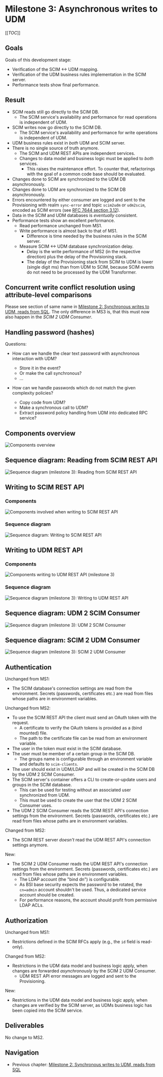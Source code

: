 # Milestone 3: Asynchronous writes to UDM

[[_TOC_]]

## Goals

Goals of this development stage:

- Verification of the SCIM <-> UDM mapping.
- Verification of the UDM business rules implementation in the SCIM server.
- Performance tests show final performance.

## Result

- SCIM reads still go directly to the SCIM DB.
  - The SCIM service's availability and performance for read operations is independent of UDM.
- SCIM writes now go directly to the SCIM DB.
  - The SCIM service's availability and performance for write operations is independent of UDM.
- UDM business rules exist in _both_ UDM and SCIM server.
- There is no single source of truth anymore.
  - The SCIM and UDM REST APIs are independent services.
  - Changes to data model and business logic must be applied to _both_ services.
    - This raises the maintenance effort. To counter that, refactorings with the goal of a common code base should be evaluated.
- Changes done to SCIM are synchronized to the UDM DB asynchronously.
- Changes done to UDM are synchronized to the SCIM DB asynchronously.
- Errors encountered by either consumer are logged
  and sent to the Provisioning with realm `sync-error` and topic `scim2udm` or `udm2scim`,
  encoded as SCIM errors (see [RFC 7644 section 3.12](https://datatracker.ietf.org/doc/html/rfc7644#section-3.12)).
- Data in the SCIM and UDM databases is _eventually_ consistent.
- Performance tests show an excellent performance.
  - Read performance unchanged from MS1.
  - Write performance is almost back to that of MS1.
    - Difference is time needed by the business rules in the SCIM server.
  - Measure SCIM <-> UDM database synchronization delay.
    - Delay is the write performance of MS2 (in the respective direction) plus the delay of the Provisioning stack.
    - The delay of the Provisioning stack from SCIM to UDM is lower (single digit ms) than from UDM to SCIM,
      because SCIM events do not need to be processed by the UDM Transformer.

## Concurrent write conflict resolution using attribute-level comparisons

Please see section of same name in [Milestone 2: Synchronous writes to UDM, reads from SQL](milestone2.md).
The only difference in MS3 is, that this must now also happen in the _SCIM 2 UDM Consumer_.

## Handling password (hashes)

Questions:

- How can we handle the clear text password with asynchronous interaction with UDM?
  - Store it in the event?
  - Or make the call synchronous?
  - ...

- How can we handle passwords which do not match the given complexity policies?
  - Copy code from UDM?
  - Make a synchronous call to UDM?
  - Extract password policy handling from UDM into dedicated RPC service?

## Components overview

![Components overview](images/components-ms3-overview.png "Components overview")

## Sequence diagram: Reading from SCIM REST API

![Sequence diagram (milestone 3): Reading from SCIM REST API](images/sequence-ms23-scim-read.png "Sequence diagram (milestone 3): Reading from SCIM REST API")

## Writing to SCIM REST API

### Components

![Components involved when writing to SCIM REST API](images/components-ms3-scim-write.png "Components involved when writing to SCIM REST API")

### Sequence diagram

![Sequence diagram: Writing to SCIM REST API](images/sequence-ms3-scim-write.png "Sequence diagram: Writing to SCIM REST API")

## Writing to UDM REST API

### Components

![Components writing to UDM REST API (milestone 3)](images/components-ms3-udm-write.png "Components writing to UDM REST API (milestone 3)")

### Sequence diagram

![Sequence diagram (milestone 3): Writing to UDM REST API](images/sequence-ms23-udm-write.png "Sequence diagram (milestone 3): Writing to UDM REST API")

## Sequence diagram: UDM 2 SCIM Consumer

![Sequence diagram (milestone 3): UDM 2 SCIM Consumer](images/sequence-ms3-udm-2-scim-consumer.png "Sequence diagram (milestone 2): UDM 2 SCIM Consumer")

## Sequence diagram: SCIM 2 UDM Consumer

![Sequence diagram (milestone 3): SCIM 2 UDM Consumer](images/sequence-ms3-scim-2-udm-consumer.png "Sequence diagram (milestone 3): SCIM 2 UDM Consumer")

## Authentication

Unchanged from MS1:

- The SCIM database's connection settings are read from the environment.
  Secrets (passwords, certificates etc.) are read from files whose paths are in environment variables.

Unchanged from MS2:

- To use the SCIM REST API the client must send an OAuth token with the request.
  - A certificate to verify the OAuth tokens is provided as a (bind mounted) file.
  - The path to the certificate file can be read from an environment variable.
- The user in the token must exist in the SCIM database.
- The user must be member of a certain group in the SCIM DB.
  - The groups name is configurable through an environment variable and defaults to `scim-clients`.
- The user should exist in UDM/LDAP and will be created in the SCIM DB by the UDM 2 SCIM Consumer.
- The SCIM server's container offers a CLI to create-or-update users and groups in the SCIM database.
  - This can be used for testing without an associated user synchronized from UDM.
  - This must be used to create the user that the UDM 2 SCIM Consumer uses.
- The UDM 2 SCIM Consumer reads the SCIM REST API's connection settings from the environment.
  Secrets (passwords, certificates etc.) are read from files whose paths are in environment variables.

Changed from MS2:

- The SCIM REST server _doesn't_ read the UDM REST API's connection settings anymore.

New:

- The SCIM 2 UDM Consumer reads the UDM REST API's connection settings from the environment.
  Secrets (passwords, certificates etc.) are read from files whose paths are in environment variables.
  - The LDAP account (the "bind dn") is configurable.
  - As BSI base security expects the password to be rotated, the `cn=admin` account shouldn't be used.
    Thus, a dedicated service account should be created.
  - For performance reasons, the account should profit from permissive LDAP ACLs.

## Authorization

Unchanged from MS1:

- Restrictions defined in the SCIM RFCs apply (e.g., the `id` field is read-only).

Changed from MS2:

- Restrictions in the UDM data model and business logic apply,
  when changes are forwarded _asynchronously_ by the SCIM 2 UDM Consumer.
  - UDM REST API error messages are logged and sent to the Provisioning.

New:

- Restrictions in the UDM data model and business logic apply,
  when changes are verified by the SCIM server,
  as UDMs business logic has been copied into the SCIM service.

## Deliverables

No change to MS2.

## Navigation

- Previous chapter: [Milestone 2: Synchronous writes to UDM, reads from SQL](milestone2.md)

